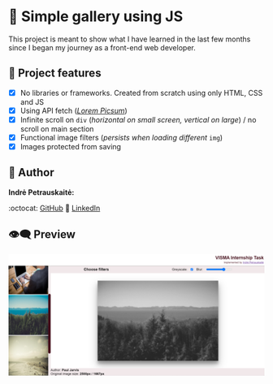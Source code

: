 # :beginner: Simple gallery using JS

This project is meant to show what I have learned in the last few months since I began my journey as a front-end web developer.

## :dart: Project features

- [x] No libraries or frameworks. Created from scratch using only HTML, CSS and JS
- [x] Using API fetch (_[Lorem Picsum](https://picsum.photos/)_)
- [x] Infinite scroll on `div` (_horizontal on small screen, vertical on large_) / no scroll on main section
- [x] Functional image filters (_persists when loading different_ `img`)
- [x] Images protected from saving

## :princess: Author

**Indrė Petrauskaitė:**

:octocat: [GitHub](https://github.com/IndrePet)
:link: [LinkedIn](https://www.linkedin.com/in/indrepet/)

## :eye_speech_bubble: Preview

![Gallery](./project-preview.PNG)
